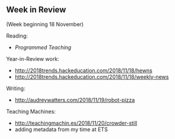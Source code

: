 ## Week in Review
(Week beginning 18 November)

Reading:
* _Programmed Teaching_

Year-in-Review work:
* http://2018trends.hackeducation.com/2018/11/18/hewns
* http://2018trends.hackeducation.com/2018/11/18/weekly-news

Writing:
* http://audreywatters.com/2018/11/19/robot-pizza

Teaching Machines:
* http://teachingmachin.es/2018/11/20/crowder-still
* adding metadata from my time at ETS
